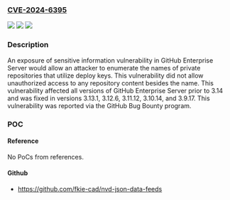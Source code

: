 ### [CVE-2024-6395](https://cve.mitre.org/cgi-bin/cvename.cgi?name=CVE-2024-6395)
![](https://img.shields.io/static/v1?label=Product&message=GitHub%20Enterprise%20Server&color=blue)
![](https://img.shields.io/static/v1?label=Version&message=n%2Fa&color=blue)
![](https://img.shields.io/static/v1?label=Vulnerability&message=CWE-200%20Exposure%20of%20Sensitive%20Information%20to%20an%20Unauthorized%20Actor&color=brighgreen)

### Description

An exposure of sensitive information vulnerability in GitHub Enterprise Server would allow an attacker to enumerate the names of private repositories that utilize deploy keys. This vulnerability did not allow unauthorized access to any repository content besides the name. This vulnerability affected all versions of GitHub Enterprise Server prior to 3.14 and was fixed in versions 3.13.1, 3.12.6, 3.11.12, 3.10.14, and 3.9.17. This vulnerability was reported via the GitHub Bug Bounty program.

### POC

#### Reference
No PoCs from references.

#### Github
- https://github.com/fkie-cad/nvd-json-data-feeds

